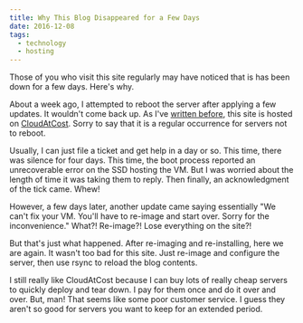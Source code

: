 ```yaml
---
title: Why This Blog Disappeared for a Few Days
date: 2016-12-08
tags:
  - technology
  - hosting
---
```


Those of you who visit this site regularly may have noticed that is has been down for a few days. Here's why.

About a week ago, I attempted to reboot the server after applying a few updates. It wouldn't come back up. As I've [written before](https://clartaq.github.io/yo-dave/2014/10/14/2014-10-14a-is-my-hosting-service-a-scam/), this site is hosted on [CloudAtCost](http://cloudatcost.com/). Sorry to say that it is a regular occurrence for servers not to reboot.

Usually, I can just file a ticket and get help in a day or so. This time,
there was silence for four days. This time, the boot process reported an unrecoverable error on the SSD hosting the VM. But I was worried about the length of time it was taking them to reply. Then finally, an acknowledgment of the tick came. Whew!

However, a few days later, another update came saying essentially "We can't fix your VM. You'll have to re-image and start over. Sorry for the inconvenience." What?! Re-image?! Lose everything on the site?!

But that's just what happened. After re-imaging and re-installing, here we are again. It wasn't too bad for this site. Just re-image and configure the server, then use rsync to reload the blog contents.

I still really like CloudAtCost because I can buy lots of really cheap servers to quickly deploy and tear down. I pay for them once and do it over and over. But, man! That seems like some poor customer service. I guess they aren't so good for servers you want to keep for an extended period.

